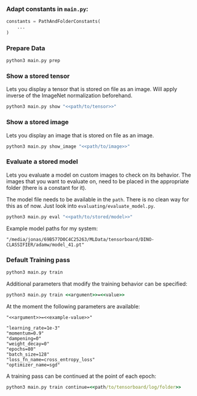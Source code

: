 ### Adapt constants in `main.py`:

```python
constants = PathAndFolderConstants(
    ...
)
```

### Prepare Data

```cmd
python3 main.py prep
```

### Show a stored tensor

Lets you display a tensor that is stored on file as an image.
Will apply inverse of the ImageNet normalization beforehand.

```cmd
python3 main.py show "<<path/to/tensor>>"
```

### Show a stored image

Lets you display an image that is stored on file as an image.

```cmd
python3 main.py show_image "<<path/to/image>>"
```

### Evaluate a stored model

Lets you evaluate a model on custom images to check on its behavior.
The images that you want to evaluate on, need to be placed in the appropriate folder (there is a constant for it).

The model file needs to be available in the `path`. There is no clean way for this as of now. Just look into `evaluating/evaluate_model.py`.

```cmd
python3 main.py eval "<<path/to/stored/model>>"
```

Example model paths for my system:

```
"/media/jonas/69B577D0C4C25263/MLData/tensorboard/DINO-CLASSIFIER/adamw/model_41.pt"
```

### Default Training pass

```cmd
python3 main.py train
```

Additional parameters that modify the training behavior can be specified:

```cmd
python3 main.py train <<argument>>=<<value>>
```

At the moment the following parameters are available:

```
"<<argument>>=<<example-value>>"

"learning_rate=1e-3"
"momentum=0.9"
"dampening=0"
"weight_decay=0"
"epochs=80"
"batch_size=128"
"loss_fn_name=cross_entropy_loss"
"optimizer_name=sgd"
```

A training pass can be continued at the point of each epoch:

```cmd
python3 main.py train continue=<<path/to/tensorboard/log/folder>>
```
